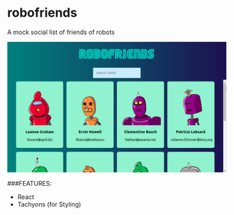 # robofriends
A mock social list of friends of robots

![Page's Preview](/preview.png)

###FEATURES:
  - React
  - Tachyons (for Styling)